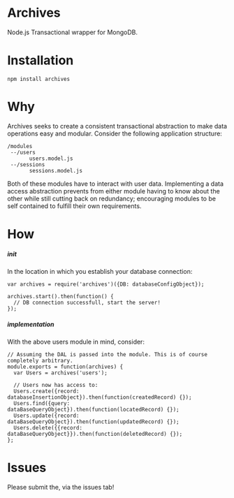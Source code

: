 # Archives
Node.js Transactional wrapper for MongoDB.

# Installation
`npm install archives`

# Why

 Archives seeks to create a consistent transactional abstraction to make data operations easy and modular. Consider the following application structure:

 ```
 /modules
  --/users
        users.model.js
  --/sessions
        sessions.model.js
 ```

Both of these modules have to interact with user data. Implementing a data access abstraction prevents from either module having to know about the other while
still cutting back on redundancy; encouraging modules to be self contained to fulfill their own requirements.

# How

##### init

In the location in which you establish your database connection:

```
var archives = require('archives')({DB: databaseConfigObject});

archives.start().then(function() {
  // DB connection successfull, start the server!
});

```

##### implementation
With the above users module in mind, consider:

```
// Assuming the DAL is passed into the module. This is of course completely arbitrary.
module.exports = function(archives) {
  var Users = archives('users');

  // Users now has access to:
  Users.create({record: databaseInsertionObject}).then(function(createdRecord) {});
  Users.find({query: dataBaseQueryObject}).then(function(locatedRecord) {});
  Users.update({record: dataBaseQueryObject}).then(function(updatedRecord) {});
  Users.delete({{record: dataBaseQueryObject}}).then(function(deletedRecord) {});
};
```

# Issues
Please submit the, via the issues tab!
